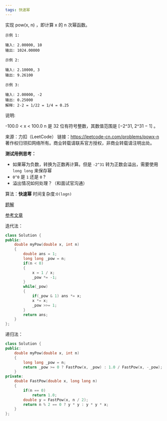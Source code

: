 ```yaml
---
tags: 快速幂
---
```






实现 pow(x, n) ，即计算 x 的 n 次幂函数。

```
示例 1:

输入: 2.00000, 10
输出: 1024.00000

示例 2:

输入: 2.10000, 3
输出: 9.26100

示例 3:

输入: 2.00000, -2
输出: 0.25000
解释: 2-2 = 1/22 = 1/4 = 0.25
```

说明:

-100.0 < x < 100.0
n 是 32 位有符号整数，其数值范围是 [−2^31, 2^31 − 1] 。

来源：力扣（LeetCode）
链接：https://leetcode-cn.com/problems/powx-n
著作权归领扣网络所有。商业转载请联系官方授权，非商业转载请注明出处。



**测试用例思考：**

- 如果幂为负数，转换为正数再计算。但是 `-2^31` 转为正数会溢出，需要使用 `long long` 来保存幂
- `0^0` 是 `1` 还是 `0` ?
- 溢出情况如何处理？（和面试官沟通）

算法：**快速幂** 时间复杂度:`O(logn)`

[题解](https://leetcode-cn.com/problems/powx-n/solution/powx-n-by-leetcode-solution/)

[参考文章](https://blog.csdn.net/qq_43827595/article/details/106157681)

迭代法：

```cpp
class Solution {
public:
    double myPow(double x, int n) 
    {
        double ans = 1;
        long long _pow = n;
        if(n < 0)
        {
            x = 1 / x;
            _pow *= -1;
        }
        while(_pow)
        {
            if(_pow & 1) ans *= x;
            x *= x;
            _pow >>= 1;
        }
        return ans;
    }
};
```

递归法：

```cpp
class Solution {
public:
    double myPow(double x, int n) 
    {
        long long _pow = n;
        return _pow >= 0 ? FastPow(x, _pow) : 1.0 / FastPow(x, -_pow);
    }
private:
    double FastPow(double x, long long n)
    {
        if(n == 0)
            return 1.0;
        double y = FastPow(x, n / 2);
        return n % 2 == 0 ? y * y : y * y * x; 
    }
};
```

